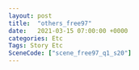 ```yaml
---
layout: post
title:  "others_free97"
date:   2021-03-15 07:00:00 +0000
categories: Etc
Tags: Story Etc
SceneCode: ["scene_free97_q1_s20"]
---
```

